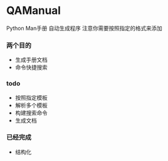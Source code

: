 # QAManual
Python Man手册 自动生成程序
注意你需要按照指定的格式来添加

### 两个目的

- 生成手册文档
- 命令快捷搜索

### todo
- 按照指定模板
- 解析多个模板
- 构建搜索命令
- 生成文档 

###  已经完成
- 结构化